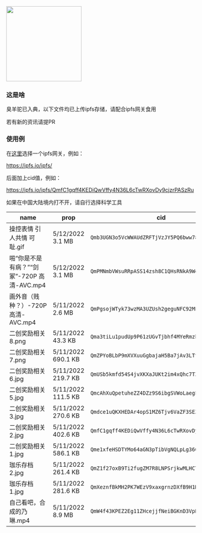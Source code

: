 <img src="https://s1.ax1x.com/2022/05/11/Od0XZR.jpg" width="200"/>


### 这是啥
臭羊驼已入典，以下文件均已上传ipfs存储，请配合ipfs网关食用

若有新的资讯请提PR

### 使用例
在[这里](https://ipfs.github.io/public-gateway-checker/)选择一个ipfs网关，例如：

https://ipfs.io/ipfs/ 

后面加上cid值，例如：

https://ipfs.io/ipfs/QmfC1gqff4KEDiQwVffy4N36L6cTwRXovDy9cjzrPASzRu

如果在中国大陆境内打不开，请自行选择科学工具

  |                 name                    |        prop       |                     cid                           |
  |-----------------------------------------|-------------------|---------------------------------------------------|
  |操控表情 引人共情 可耻.gif                |5/12/2022 3.1 MB   |	`Qmb3UGN3o5VcWWAUdZRFTjVzJY5PQ6bww78Q5tRFCaToJb` | 
  |啪“你是不是有病？”“剑冢”-720P 高清-AVC.mp4|5/12/2022 3.1 MB   |	`QmPMNmbVWsuRRpASS14zsh8C1QHsRNkA9WdRQLVLprMCn3` | 
  |画外音（贱种？）-720P 高清-AVC.mp4        |5/11/2022 2.6 MB   |  `QmPgsojWTyk73wzMA3UZUsh2geguNFC92MPFfBpQQiX11f` |
  |二创奖励相关8.png                         |5/11/2022 43.3 KB  |	`Qma3tiLu1pudUp9P61zUGvTjbhf4MYeRmzbrxnQjprNzpZ` |
  |二创奖励相关7.png                         |5/11/2022 690.1 KB |  `QmZPYoBLbP9mXVXuuGgbajaH5Ba7jAv3LTt4DBgNz9afWD` |
  |二创奖励相关6.jpg                         |5/11/2022 219.7 KB |	`QmUSb5kmfd54S4jvXKXaJUKt2im4xQhc7TZ3zuwXKAsxye` |
  |二创奖励相关5.jpg                         |5/11/2022 111.5 KB |	`QmcAhXuQpetuheZZ4DZz9S6ibgSVWoLaegLq5S6Vk7MuHL` |
  |二创奖励相关3.jpg                         |5/11/2022 270.6 KB |	`Qmdce1uQKXHEDAr4opS1MZ6Tjv6VaZF3SEZkucQw5rbFZv` |
  |二创奖励相关2.jpg                         |5/11/2022 402.6 KB |	`QmfC1gqff4KEDiQwVffy4N36L6cTwRXovDy9cjzrPASzRu` |
  |二创奖励相关1.jpg                         |5/11/2022 586.1 KB |	`Qme1xfeHSDTYMo64aGN3pTibVgNQLpLg36QthjmVY388kj` |
  |珈乐存档2.jpg                             |5/11/2022 261.4 KB |	`QmZ1f27oxB9Ti2fugZM7R8LNPSrjkwMLHCTMpYa5QPPc12` |
  |珈乐存档1.jpg                             |5/11/2022 281.6 KB |  `QmXeznfBkMH2PK7WEzV9xaxgrnzDXfB9H1M6pmV6v17HGW` |
  |自己看吧，合成的乃琳.mp4                  |5/11/2022 8.9 MB   |	`QmW4f43KPEZ2Eg11ZHcejjfNeiBGKnD3VpK6o8Pb8jZmMi` |




 




